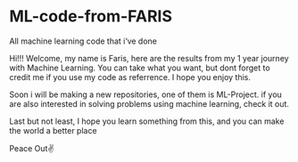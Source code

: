 # ML-code-from-FARIS
All machine learning code that i‘ve done

Hi!!!
Welcome, my name is Faris, here are the results from my 1 year journey with Machine Learning.
You can take what you want, but dont forget to credit me if you use my code as referrence.
I hope you enjoy this.

Soon i will be making a new repositories, one of them is ML-Project.
if you are also interested in solving problems using machine learning, check it out.

Last but not least,
I hope you learn something from this, and you can make the world a better place

Peace Out✌
